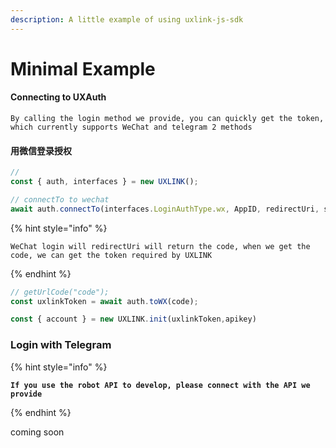 ```yaml
---
description: A little example of using uxlink-js-sdk
---
```


# Minimal Example

#### Connecting to UXAuth

```
By calling the login method we provide, you can quickly get the token, which currently supports WeChat and telegram 2 methods
```

#### 用微信登录授权

```typescript
// 
const { auth, interfaces } = new UXLINK();

// connectTo to wechat
await auth.connectTo(interfaces.LoginAuthType.wx, AppID, redirectUri, state);
```

{% hint style="info" %}
```
WeChat login will redirectUri will return the code, when we get the code, we can get the token required by UXLINK
```
{% endhint %}

```typescript
// getUrlCode("code");
const uxlinkToken = await auth.toWX(code);

const { account } = new UXLINK.init(uxlinkToken,apikey)
```

### Login with Telegram&#x20;

{% hint style="info" %}
<pre><code><strong>If you use the robot API to develop, please connect with the API we provide
</strong></code></pre>
{% endhint %}

coming soon
